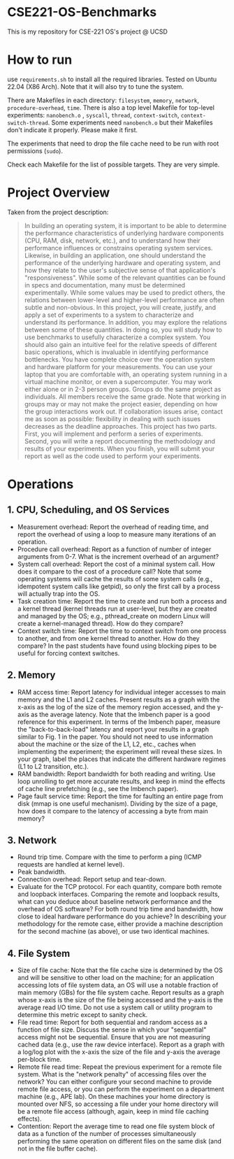 # CSE221-OS-Benchmarks

This is my repository for CSE-221 OS's project @ UCSD

# How to run
use `requirements.sh` to install all the required libraries. Tested on Ubuntu 22.04 (X86 Arch).
Note that it will also try to tune the system.

There are Makefiles in each directory: `filesystem`, `memory`, `network`, `procedure-overhead`, `time`.
There is also a top level Makefile for top-level experiments: `nanobench.o` , `syscall`, `thread`, `context-switch`, `context-switch-thread`.
Some experiments need `nanobench.o` but their Makefiles don't indicate it properly. Please make it first.

The experiments that need to drop the file cache need to be run with root permissions (`sudo`).

Check each Makefile for the list of possible targets. They are very simple.

# Project Overview
Taken from the project description:
> In building an operating system, it is important to be able to determine the performance characteristics of underlying hardware components (CPU, RAM, disk, network, etc.), and to understand how their performance influences or constrains operating system services. Likewise, in building an application, one should understand the performance of the underlying hardware and operating system, and how they relate to the user's subjective sense of that application's "responsiveness". While some of the relevant quantities can be found in specs and documentation, many must be determined experimentally. While some values may be used to predict others, the relations between lower-level and higher-level performance are often subtle and non-obvious.
In this project, you will create, justify, and apply a set of experiments to a system to characterize and understand its performance. In addition, you may explore the relations between some of these quantities. In doing so, you will study how to use benchmarks to usefully characterize a complex system. You should also gain an intuitive feel for the relative speeds of different basic operations, which is invaluable in identifying performance bottlenecks.
You have complete choice over the operation system and hardware platform for your measurements. You can use your laptop that you are comfortable with, an operating system running in a virtual machine monitor, or even a supercomputer.
You may work either alone or in 2-3 person groups. Groups do the same project as individuals. All members receive the same grade. Note that working in groups may or may not make the project easier, depending on how the group interactions work out. If collaboration issues arise, contact me as soon as possible: flexibility in dealing with such issues decreases as the deadline approaches.
This project has two parts. First, you will implement and perform a series of experiments. Second, you will write a report documenting the methodology and results of your experiments. When you finish, you will submit your report as well as the code used to perform your experiments.

# Operations
## 1. CPU, Scheduling, and OS Services
- Measurement overhead: Report the overhead of reading time, and report the overhead of using a loop to measure many iterations of an operation.
- Procedure call overhead: Report as a function of number of integer arguments from 0-7. What is the increment overhead of an argument?
- System call overhead: Report the cost of a minimal system call. How does it compare to the cost of a procedure call? Note that some operating systems will cache the results of some system calls (e.g., idempotent system calls like getpid), so only the first call by a process will actually trap into the OS.
- Task creation time: Report the time to create and run both a process and a kernel thread (kernel threads run at user-level, but they are created and managed by the OS; e.g., pthread_create on modern Linux will create a kernel-managed thread). How do they compare?
- Context switch time: Report the time to context switch from one process to another, and from one kernel thread to another. How do they compare? In the past students have found using blocking pipes to be useful for forcing context switches.
 

## 2. Memory
- RAM access time: Report latency for individual integer accesses to main memory and the L1 and L2 caches. Present results as a graph with the x-axis as the log of the size of the memory region accessed, and the y-axis as the average latency. Note that the lmbench paper is a good reference for this experiment. In terms of the lmbench paper, measure the "back-to-back-load" latency and report your results in a graph similar to Fig. 1 in the paper. You should not need to use information about the machine or the size of the L1, L2, etc., caches when implementing the experiment; the experiment will reveal these sizes. In your graph, label the places that indicate the different hardware regimes (L1 to L2 transition, etc.).
- RAM bandwidth: Report bandwidth for both reading and writing. Use loop unrolling to get more accurate results, and keep in mind the effects of cache line prefetching (e.g., see the lmbench paper).
- Page fault service time: Report the time for faulting an entire page from disk (mmap is one useful mechanism). Dividing by the size of a page, how does it compare to the latency of accessing a byte from main memory?
 

## 3. Network
- Round trip time. Compare with the time to perform a ping (ICMP requests are handled at kernel level).
- Peak bandwidth.
- Connection overhead: Report setup and tear-down.
- Evaluate for the TCP protocol. For each quantity, compare both remote and loopback interfaces. Comparing the remote and loopback results, what can you deduce about baseline network performance and the overhead of OS software? For both round trip time and bandwidth, how close to ideal hardware performance do you achieve? In describing your methodology for the remote case, either provide a machine description for the second machine (as above), or use two identical machines.
 
## 4. File System
- Size of file cache: Note that the file cache size is determined by the OS and will be sensitive to other load on the machine; for an application accessing lots of file system data, an OS will use a notable fraction of main memory (GBs) for the file system cache. Report results as a graph whose x-axis is the size of the file being accessed and the y-axis is the average read I/O time. Do not use a system call or utility program to determine this metric except to sanity check.
- File read time: Report for both sequential and random access as a function of file size. Discuss the sense in which your "sequential" access might not be sequential. Ensure that you are not measuring cached data (e.g., use the raw device interface). Report as a graph with a log/log plot with the x-axis the size of the file and y-axis the average per-block time.
- Remote file read time: Repeat the previous experiment for a remote file system. What is the "network penalty" of accessing files over the network? You can either configure your second machine to provide remote file access, or you can perform the experiment on a department machine (e.g., APE lab). On these machines your home directory is mounted over NFS, so accessing a file under your home directory will be a remote file access (although, again, keep in mind file caching effects).
- Contention: Report the average time to read one file system block of data as a function of the number of processes simultaneously performing the same operation on different files on the same disk (and not in the file buffer cache).
